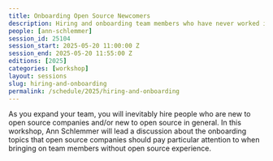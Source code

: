 ```yaml
---
title: Onboarding Open Source Newcomers
description: Hiring and onboarding team members who have never worked in open source companies.
people: [ann-schlemmer]
session_id: 25104
session_start: 2025-05-20 11:00:00 Z
session_end: 2025-05-20 11:55:00 Z 
editions: [2025]
categories: [workshop]
layout: sessions
slug: hiring-and-onboarding
permalink: /schedule/2025/hiring-and-onboarding
---
```


As you expand your team, you will inevitably hire people who are new to open source companies and/or new to 
open source in general. In this workshop, Ann Schlemmer will lead a discussion about the onboarding topics 
that open source companies should pay particular attention to when bringing on team members without open 
source experience. 